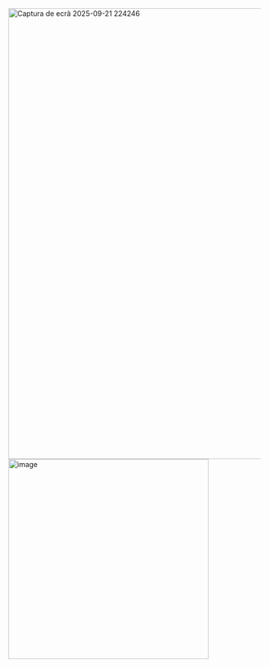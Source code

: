 <img width="1840" height="902" alt="Captura de ecrã 2025-09-21 224246" src="https://github.com/user-attachments/assets/7b787d96-b137-4c37-a387-83a4041c0bb1" />
<img width="400" height="400" alt="image" src="https://github.com/user-attachments/assets/83247fc6-d707-4ecb-8c5a-727955ccc824" />
